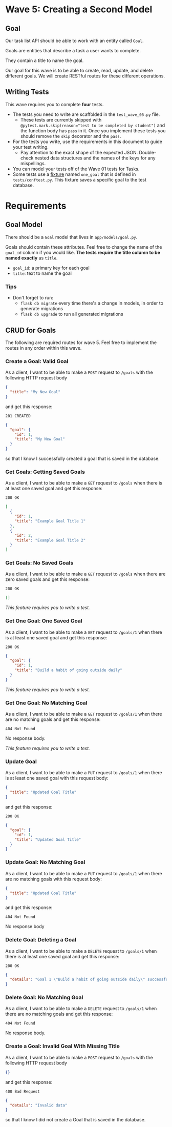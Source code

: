 # Wave 5: Creating a Second Model

## Goal

Our task list API should be able to work with an entity called `Goal`.

Goals are entities that describe a task a user wants to complete.

They contain a title to name the goal.

Our goal for this wave is to be able to create, read, update, and delete different goals. We will create RESTful routes for these different operations.

## Writing Tests

This wave requires you to complete **four** tests. 
- The tests you need to write are scaffolded in the `test_wave_05.py` file. 
  - These tests are currently skipped with `@pytest.mark.skip(reason="test to be completed by student")` and the function body has `pass` in it. Once you implement these tests you should remove the `skip` decorator and the `pass`.
- For the tests you write, use the requirements in this document to guide your test writing. 
  - Pay attention to the exact shape of the expected JSON. Double-check nested data structures and the names of the keys for any mispellings.
- You can model your tests off of the Wave 01 tests for Tasks.
- Some tests use a [fixture](https://docs.pytest.org/en/6.2.x/fixture.html) named `one_goal` that is defined in `tests/conftest.py`. This fixture saves a specific goal to the test database.

# Requirements

## Goal Model

There should be a `Goal` model that lives in `app/models/goal.py`.

Goals should contain these attributes. Feel free to change the name of the `goal_id` column if you would like. **The tests require the title column to be named exactly** as `title`.

- `goal_id`: a primary key for each goal
- `title`: text to name the goal

### Tips

- Don't forget to run:
  - `flask db migrate` every time there's a change in models, in order to generate migrations
  - `flask db upgrade` to run all generated migrations

## CRUD for Goals

The following are required routes for wave 5. Feel free to implement the routes in any order within this wave.

### Create a Goal: Valid Goal

As a client, I want to be able to make a `POST` request to `/goals` with the following HTTP request body

```json
{
  "title": "My New Goal"
}
```

and get this response:

`201 CREATED`

```json
{
  "goal": {
    "id": 1,
    "title": "My New Goal"
  }
}
```

so that I know I successfully created a goal that is saved in the database.

### Get Goals: Getting Saved Goals

As a client, I want to be able to make a `GET` request to `/goals` when there is at least one saved goal and get this response:

`200 OK`

```json
[
  {
    "id": 1,
    "title": "Example Goal Title 1"
  },
  {
    "id": 2,
    "title": "Example Goal Title 2"
  }
]
```

### Get Goals: No Saved Goals

As a client, I want to be able to make a `GET` request to `/goals` when there are zero saved goals and get this response:

`200 OK`

```json
[]
```

*This feature requires you to write a test.*

### Get One Goal: One Saved Goal

As a client, I want to be able to make a `GET` request to `/goals/1` when there is at least one saved goal and get this response:

`200 OK`

```json
{
  "goal": {
    "id": 1,
    "title": "Build a habit of going outside daily"
  }
}
```

*This feature requires you to write a test.*

### Get One Goal: No Matching Goal

As a client, I want to be able to make a `GET` request to `/goals/1` when there are no matching goals and get this response:

`404 Not Found`

No response body.

*This feature requires you to write a test.*

### Update Goal

As a client, I want to be able to make a `PUT` request to `/goals/1` when there is at least one saved goal with this request body:

```json
{
  "title": "Updated Goal Title"
}
```

and get this response:

`200 OK`

```json
{
  "goal": {
    "id": 1,
    "title": "Updated Goal Title"
  }
}
```

### Update Goal: No Matching Goal

As a client, I want to be able to make a `PUT` request to `/goals/1` when there are no matching goals with this request body:

```json
{
  "title": "Updated Goal Title"
}
```

and get this response:

`404 Not Found`

No response body

### Delete Goal: Deleting a Goal

As a client, I want to be able to make a `DELETE` request to `/goals/1` when there is at least one saved goal and get this response:

`200 OK`

```json
{
  "details": "Goal 1 \"Build a habit of going outside daily\" successfully deleted"
}
```

### Delete Goal: No Matching Goal

As a client, I want to be able to make a `DELETE` request to `/goals/1` when there are no matching goals and get this response:

`404 Not Found`

No response body.

### Create a Goal: Invalid Goal With Missing Title

As a client, I want to be able to make a `POST` request to `/goals` with the following HTTP request body

```json
{}
```

and get this response:

`400 Bad Request`

```json
{
  "details": "Invalid data"
}
```

so that I know I did not create a Goal that is saved in the database.

